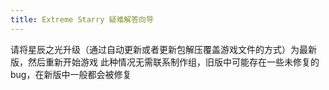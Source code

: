 ```yaml
---
title: Extreme Starry 疑难解答向导
---
```


请将星辰之光升级（通过自动更新或者更新包解压覆盖游戏文件的方式）为最新版，然后重新开始游戏
此种情况无需联系制作组，旧版中可能存在一些未修复的bug，在新版中一般都会被修复
